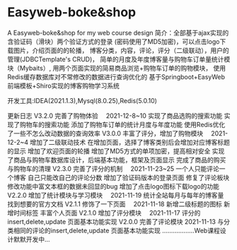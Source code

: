 # Easyweb-boke&shop
A Easyweb-boke&shop for my web course design
简介：全部基于ajax实现的含验证码（滑块）两个验证方式的登录
(密码使用了MD5加密)，可以点击logo下载图片，介绍页面的的轮播，
博客分类，内容，评论，评分（二级联动），用户的管理(JDBCTemplate's CRUD)，
简单的月度及年度博客量与购物车订单量统计模块（Mybaits）,
用两个页面实现的简易商品浏览+购物车订单的购物模块，
使用Redis缓存数据库对不常修改的数据进行查询优化的
基于Springboot+EasyWeb前端模板+Shiro实现的博客购物学习系统

开发工具:IDEA(2021.1.3),Mysql(8.0.25),Redis(5.0.10)

更新日志
V3.2.0 完善了购物体验  2021-12-8~10
实现了商品选购的搜索功能
实现了购物车的搜索功能
添加了购物车订单的统计月度与年度功能
使用Redis优化了一些不怎么改动数据的查询效率
V3.0.0 丰富了评分，增加了购物模块  2021-12-2~4
增加了二级联动技术
在增加页面，选择了博客类别后会增加对应博客标题的显示
增加了欢迎页面的轮播
增加了MD5方式的单项加密，提高相对安全
实现了商品与购物车数据库设计，后端基本功能，框架及页面显示
完成了商品的购买与购物车的清理
V2.3.0 完善了评分的机制  2021-11-23~25
一个人只能评论一个博客
自己只能改自己的评论分数
增加了验证码版本的登录页面
修复了评论板块修改功能中富文本框的数据未回显的bug
增加了点击logo图标下载logo的功能
V2.2.0 增加了统计模块与学习模块  2021-11-19
统计全站每月与每年的博客量
找到想要的官方文档
V2.1.1 修饰了一下页面  2021-11-18
新增二级标题的图标
新增时间标签
丰富个人页面
V2.1.0 增加了评分模块  2021-11-17
评分的insert,delete,update
页面基本功能实现
V2.0.0 完善了评论模块 2021-11-13
与分类相同的评论的insert,delete,update
页面基本功能实现
 ………………Web课程设计默默开发中...
